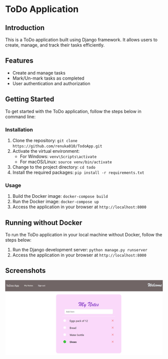 # ToDo Application

## Introduction
This is a ToDo application built using Django framework. It allows users to create, manage, and track their tasks efficiently.

## Features
- Create and manage tasks
- Mark/Un-mark tasks as completed
- User authentication and authorization

## Getting Started
To get started with the ToDo application, follow the steps below in command line:

### Installation
1. Clone the repository: `git clone https://github.com/renuka010/TodoApp.git`
2. Activate the virtual environment:
    - For Windows: `venv\Scripts\activate`
    - For macOS/Linux: `source venv/bin/activate`
3. Change to the project directory: `cd todo`
4. Install the required packages: `pip install -r requirements.txt`

### Usage 
1. Build the Docker image: `docker-compose build`
2. Run the Docker image: `docker-compose up`
3. Access the application in your browser at `http://localhost:8000`

## Running without Docker
To run the ToDo application in your local machine without Docker, follow the steps below:

1. Run the Django development server: `python manage.py runserver`
2. Access the application in your browser at `http://localhost:8000`

## Screenshots
![App screenshot](/todo/static/images/todo.png)

